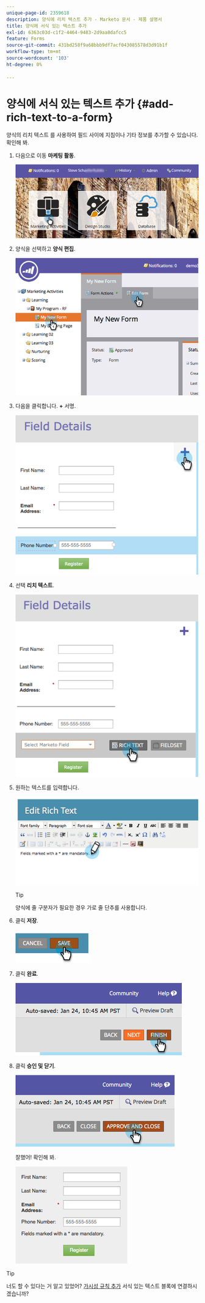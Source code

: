 ```yaml
---
unique-page-id: 2359618
description: 양식에 리치 텍스트 추가 - Marketo 문서 - 제품 설명서
title: 양식에 서식 있는 텍스트 추가
exl-id: 6363c03d-c1f2-4464-9483-2d9aa8dafcc5
feature: Forms
source-git-commit: 431bd258f9a68bbb9df7acf043085578d3d91b1f
workflow-type: tm+mt
source-wordcount: '103'
ht-degree: 0%

---
```


# 양식에 서식 있는 텍스트 추가 {#add-rich-text-to-a-form}

양식의 리치 텍스트 를 사용하여 필드 사이에 지침이나 기타 정보를 추가할 수 있습니다. 확인해 봐.

1. 다음으로 이동 **마케팅 활동**.

   ![](assets/login-marketing-activities-2.png)

1. 양식을 선택하고 **양식 편집**.

   ![](assets/image2014-9-15-16-3a46-3a7.png)

1. 다음을 클릭합니다. **+** 서명.

   ![](assets/image2014-9-15-16-3a46-3a43.png)

1. 선택 **리치 텍스트**.

   ![](assets/image2014-9-15-16-3a47-3a9.png)

1. 원하는 텍스트를 입력합니다.

   ![](assets/image2014-9-15-16-3a47-3a20.png)

   >[!TIP]
   >
   >양식에 줄 구분자가 필요한 경우 가로 줄 단추를 사용합니다.

1. 클릭 **저장**.

   ![](assets/image2014-9-15-16-3a48-3a18.png)

1. 클릭 **완료**.

   ![](assets/image2014-9-15-16-3a48-3a36.png)

1. 클릭 **승인 및 닫기**.

   ![](assets/image2014-9-15-16-3a48-3a51.png)

   잘했어! 확인해 봐.

   ![](assets/image2014-9-15-16-3a48-3a58.png)

>[!TIP]
>
>너도 할 수 있다는 거 알고 있었어? [가시성 규칙 추가](/help/marketo/product-docs/demand-generation/forms/form-fields/dynamically-toggle-visibility-of-a-form-field.md) 서식 있는 텍스트 블록에 연결하시겠습니까?
